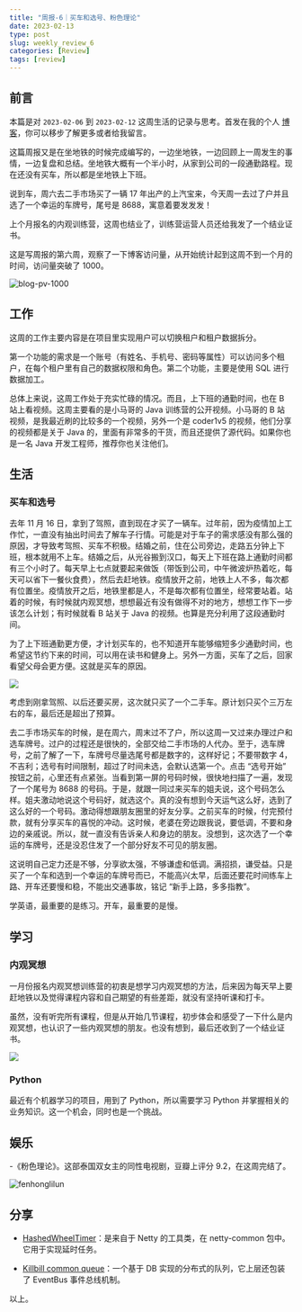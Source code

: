 ```yaml
---
title: "周报-6｜买车和选号、粉色理论"
date: 2023-02-13
type: post
slug: weekly_review_6
categories: [Review]
tags: [review]
---
```


## 前言

本篇是对 `2023-02-06` 到 `2023-02-12` 这周生活的记录与思考。首发在我的个人 [博客](https:/blog.chensoul.cc/)，你可以移步了解更多或者给我留言。

这篇周报又是在坐地铁的时候完成编写的，一边坐地铁，一边回顾上一周发生的事情，一边复盘和总结。坐地铁大概有一个半小时，从家到公司的一段通勤路程。现在还没有买车，所以都是坐地铁上下班。

说到车，周六去二手市场买了一辆 17 年出产的上汽宝来，今天周一去过了户并且选了一个幸运的车牌号，尾号是 8688，寓意着要发发发！

上个月报名的内观训练营，这周也结业了，训练营运营人员还给我发了一个结业证书。

这是写周报的第六周，观察了一下博客访问量，从开始统计起到这周不到一个月的时间，访问量突破了 1000。

![blog-pv-1000](../../../static/images/blog-pv-1000.webp)

## 工作

这周的工作主要内容是在项目里实现用户可以切换租户和租户数据拆分。

第一个功能的需求是一个账号（有姓名、手机号、密码等属性）可以访问多个租户，在每个租户里有自己的数据权限和角色。第二个功能，主要是使用 SQL 进行数据加工。

总体上来说，这周工作处于充实忙碌的情况。而且，上下班的通勤时间，也在 B 站上看视频。这周主要看的是小马哥的 Java 训练营的公开视频。小马哥的 B 站视频，是我最近刷的比较多的一个视频，另外一个是 coder1v5 的视频，他们分享的视频都是关于 Java 的，里面有非常多的干货，而且还提供了源代码。如果你也是一名 Java 开发工程师，推荐你也关注他们。

## 生活

### 买车和选号

去年 11 月 16 日，拿到了驾照，直到现在才买了一辆车。过年前，因为疫情加上工作忙，一直没有抽出时间去了解车子行情。可能是对于车子的需求感没有那么强的原因，才导致考驾照、买车不积极。结婚之前，住在公司旁边，走路五分钟上下班，根本就用不上车。结婚之后，从光谷搬到汉口，每天上下班在路上通勤时间都有三个小时了。每天早上七点就要起来做饭（带饭到公司，中午微波炉热着吃，每天可以省下一餐伙食费），然后去赶地铁。疫情放开之前，地铁上人不多，每次都有位置坐。疫情放开之后，地铁里都是人，不是每次都有位置坐，经常要站着。站着的时候，有时候就内观冥想，想想最近有没有做得不对的地方，想想工作下一步该怎么计划；有时候就看 B 站关于 Java 的视频。也算是充分利用了这段通勤时间。

为了上下班通勤更方便，才计划买车的，也不知道开车能够缩短多少通勤时间，也希望这节约下来的时间，可以用在读书和健身上。另外一方面，买车了之后，回家看望父母会更方便。这就是买车的原因。

![](../../../static/images/my-first-car.webp)

考虑到刚拿驾照、以后还要买房，这次就只买了一个二手车。原计划只买个三万左右的车，最后还是超出了预算。

去二手市场买车的时候，是在周六，周末过不了户，所以这周一又过来办理过户和选车牌号。过户的过程还是很快的，全部交给二手市场的人代办。至于，选车牌号，之前了解了一下，车牌号尽量选尾号都是数字的，这样好记；不要带数字 4，不吉利；选号有时间限制，超过了时间未选，会默认选第一个。点击 “选号开始” 按钮之前，心里还有点紧张。当看到第一屏的号码时候，很快地扫描了一遍，发现了一个尾号为 8688 的号码。于是，就跟一同过来买车的姐夫说，这个号码怎么样。姐夫激动地说这个号码好，就选这个。真的没有想到今天运气这么好，选到了这么好的一个号码。激动得想跟朋友圈里的好友分享。之前买车的时候，付完预付款，就有分享买车的喜悦的冲动。这时候，老婆在旁边跟我说，要低调，不要和身边的亲戚说。所以，就一直没有告诉亲人和身边的朋友。没想到，这次选了一个幸运的车牌号，还是没忍住发了一个部分好友不可见的朋友圈。

这说明自己定力还是不够，分享欲太强，不够谦虚和低调。满招损，谦受益。只是买了一个车和选到一个幸运的车牌号而已，不能高兴太早，后面还要花时间练车上路、开车还要慢和稳，不能出交通事故，铭记 “新手上路，多多指教”。

学英语，最重要的是练习。开车，最重要的是慢。

## 学习

### 内观冥想

一月份报名内观冥想训练营的初衷是想学习内观冥想的方法，后来因为每天早上要赶地铁以及觉得课程内容和自己期望的有些差距，就没有坚持听课和打卡。

虽然，没有听完所有课程，但是从开始几节课程，初步体会和感受了一下什么是内观冥想，也认识了一些内观冥想的朋友。也没有想到，最后还收到了一个结业证书。

![](../../../static/images/vipassana-study-certificate.webp)

### Python

最近有个机器学习的项目，用到了 Python，所以需要学习 Python 并掌握相关的业务知识。这一个机会，同时也是一个挑战。

## 娱乐

-《粉色理论》。这部泰国双女主的同性电视剧，豆瓣上评分 9.2，在这周完结了。

![fenhonglilun](../../../static/images/fenhonglilun.webp)

## 分享

- [HashedWheelTimer](https:/pdai.tech/md/spring/springboot/springboot-x-task-hashwheeltimer-timer.html)：是来自于 Netty 的工具类，在 netty-common 包中。它用于实现延时任务。

- [Killbill common queue](https:/github.com/killbill/killbill-commons)：一个基于 DB 实现的分布式的队列，它上层还包装了 EventBus 事件总线机制。

以上。

